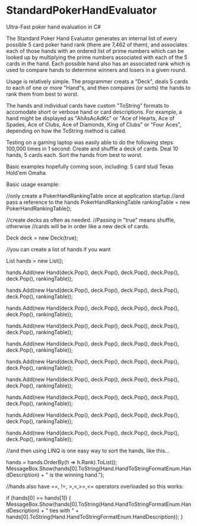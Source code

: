# StandardPokerHandEvaluator
Ultra-Fast poker hand evaluation in C#

The Standard Poker Hand Evaluator generates an internal list of every possible 5 card poker hand rank (there are 7,462 of them), and associates each of those hands with an ordered list of prime numbers which can be looked up by multiplying the prime numbers associated with each of the 5 cards in the hand. Each possible hand also has an associated rank which is used to compare hands to determine winners and losers in a given round.

Usage is relatively simple. The programmer creats a "Deck", deals 5 cards to each of one or more "Hand"s, and then compares (or sorts) the hands to rank them from best to worst.

The hands and individual cards have custom "ToString" formats to accomodate short or verbose hand or card descriptions. For example, a hand might be displayed as "AhAsAcAdKc" or "Ace of Hearts, Ace of Spades, Ace of Clubs, Ace of Diamonds, King of Clubs" or "Four Aces", depending on how the ToString method is called.

Testing on a gaming laptop was easily able to do the following steps 100,000 times in 1 second:
Create and shuffle a deck of cards.
Deal 10 hands, 5 cards each.
Sort the hands from best to worst.

Basic examples hopefully coming soon, including:
  5 card stud
  Texas Hold'em
  Omaha
  
Basic usage example:

//only create a PokerHandRankingTable once at application startup
//and pass a reference to the hands
PokerHandRankingTable rankingTable = new PokerHandRankingTable();

//create decks as often as needed.
//Passing in "true" means shuffle, otherwise
//cards will be in order like a new deck of cards.

Deck deck = new Deck(true);

//you can create a list of hands if you want

List<Hand> hands = new List<Hand>();

hands.Add(new Hand(deck.Pop(), deck.Pop(), deck.Pop(), deck.Pop(), deck.Pop(), rankingTable));

hands.Add(new Hand(deck.Pop(), deck.Pop(), deck.Pop(), deck.Pop(), deck.Pop(), rankingTable));

hands.Add(new Hand(deck.Pop(), deck.Pop(), deck.Pop(), deck.Pop(), deck.Pop(), rankingTable));

hands.Add(new Hand(deck.Pop(), deck.Pop(), deck.Pop(), deck.Pop(), deck.Pop(), rankingTable));

hands.Add(new Hand(deck.Pop(), deck.Pop(), deck.Pop(), deck.Pop(), deck.Pop(), rankingTable));

hands.Add(new Hand(deck.Pop(), deck.Pop(), deck.Pop(), deck.Pop(), deck.Pop(), rankingTable));

hands.Add(new Hand(deck.Pop(), deck.Pop(), deck.Pop(), deck.Pop(), deck.Pop(), rankingTable));

hands.Add(new Hand(deck.Pop(), deck.Pop(), deck.Pop(), deck.Pop(), deck.Pop(), rankingTable));

hands.Add(new Hand(deck.Pop(), deck.Pop(), deck.Pop(), deck.Pop(), deck.Pop(), rankingTable));

hands.Add(new Hand(deck.Pop(), deck.Pop(), deck.Pop(), deck.Pop(), deck.Pop(), rankingTable));


//and then using LINQ is one easy way to sort the hands, like this...

hands = hands.OrderBy(h => h.Rank).ToList<Hand>();
MessageBox.Show(hands[0].ToString(Hand.HandToStringFormatEnum.HandDescription) + " is the winning hand.");

//hands also have ==, !=, >,<,>=,<= operators overloaded so this works:

if (hands[0] == hands[1]) 
{
    MessageBox.Show(hands[0].ToString(Hand.HandToStringFormatEnum.HandDescription) + 
          " ties with " + hands[0].ToString(Hand.HandToStringFormatEnum.HandDescription));
}
